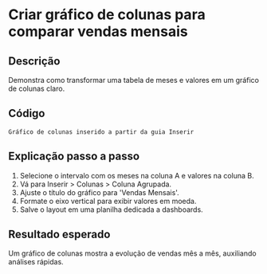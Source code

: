 # Criar gráfico de colunas para comparar vendas mensais

## Descrição
Demonstra como transformar uma tabela de meses e valores em um gráfico de colunas claro.

## Código
```excel
Gráfico de colunas inserido a partir da guia Inserir
```

## Explicação passo a passo
1. Selecione o intervalo com os meses na coluna A e valores na coluna B.
2. Vá para Inserir > Colunas > Coluna Agrupada.
3. Ajuste o título do gráfico para 'Vendas Mensais'.
4. Formate o eixo vertical para exibir valores em moeda.
5. Salve o layout em uma planilha dedicada a dashboards.

## Resultado esperado
Um gráfico de colunas mostra a evolução de vendas mês a mês, auxiliando análises rápidas.
